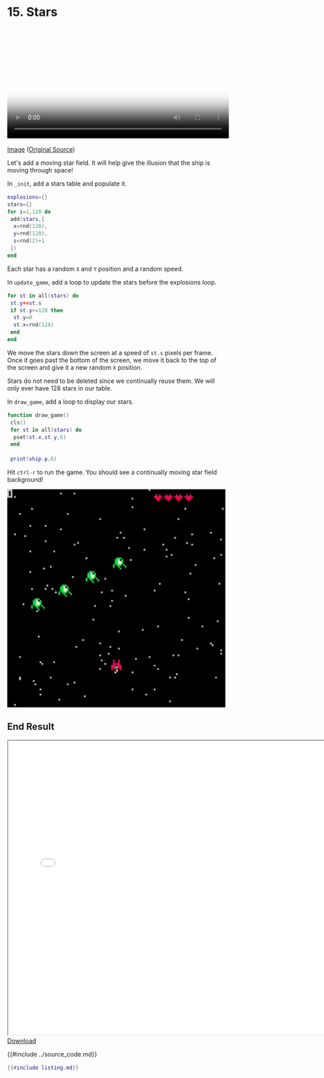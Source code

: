 # 15. Stars

<video controls width="512" poster="./tut_15.gif">
    <source src="./tut_15.mp4"
            type="video/mp4">
    Sorry, your browser doesn't support embedded videos.
</video>

[Image](./tut_15.git) ([Original Source](https://ztiromoritz.github.io/pico-8-shooter/gif/tut_15.gif))

Let's add a moving star field. It will help give the illusion that the ship is moving through space!

In `_init`, add a stars table and populate it.

```lua
explosions={}
stars={}
for i=1,128 do
 add(stars,{
  x=rnd(128),
  y=rnd(128),
  s=rnd(2)+1
 })
end
```

Each star has a random `X` and `Y` position and a random speed.

In `update_game`, add a loop to update the stars before the explosions loop.

```lua
for st in all(stars) do
 st.y+=st.s
 if st.y>=128 then
  st.y=0
  st.x=rnd(128)
 end
end
```

We move the stars down the screen at a speed of `st.s` pixels per frame. Once
it goes past the bottom of the screen, we move it back to the top of the screen
and give it a new random `X` position.

Stars do not need to be deleted since we continually reuse them. We will only ever have 128 stars in our table.

In `draw_game`, add a loop to display our stars.

```lua
function draw_game()
 cls()
 for st in all(stars) do
  pset(st.x,st.y,6)
 end

 print(ship.p,6)
```

Hit `ctrl-r` to run the game. You should see a continually moving star field
background!

<div><img src="./result.png" width="512" /></div>

## End Result
<iframe width="750px" height="680px" src="./ss_15.html"></iframe>
<a href="./ss_15.p8.png" target="_blank">Download</a>

{{#include ../source_code.md}}
```lua
{{#include listing.md}}
```
